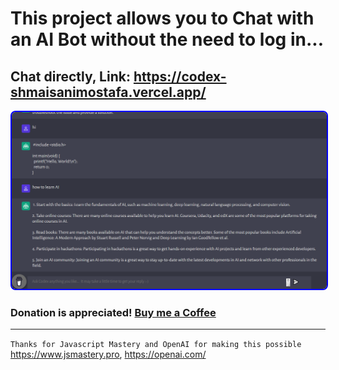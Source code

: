 # This project allows you to Chat with an AI Bot without the need to log in...

## Chat directly, Link: https://codex-shmaisanimostafa.vercel.app/

<p>
  <a href="https://codex-shmaisanimostafa.vercel.app/">
    <img style="border-radius: 8px; border: 2px solid blue" src="./Screenshot.png">
  </a>
</p>

### Donation is appreciated! [Buy me a Coffee](https://www.buymeacoffee.com/shmaisanimstf)

---

`Thanks for Javascript Mastery and OpenAI for making this possible`
https://www.jsmastery.pro,
https://openai.com/
